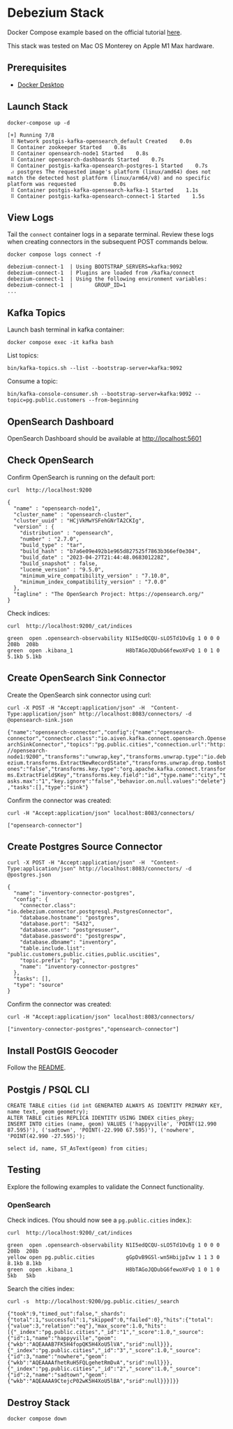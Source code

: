 # Debezium Stack
Docker Compose example based on the official tutorial [here](https://debezium.io/documentation/reference/stable/tutorial.html).

This stack was tested on Mac OS Monterey on Apple M1 Max hardware.

## Prerequisites
- [Docker Desktop](https://www.docker.com/products/docker-desktop/)


## Launch Stack
```
docker-compose up -d
```
```
[+] Running 7/8
 ⠿ Network postgis-kafka-opensearch_default Created    0.0s
 ⠿ Container zookeeper Started    0.8s
 ⠿ Container opensearch-node1 Started    0.8s
 ⠿ Container opensearch-dashboards Started    0.7s
 ⠿ Container postgis-kafka-opensearch-postgres-1 Started    0.7s
 ⠴ postgres The requested image's platform (linux/amd64) does not match the detected host platform (linux/arm64/v8) and no specific platform was requested            0.0s
 ⠿ Container postgis-kafka-opensearch-kafka-1 Started    1.1s
 ⠿ Container postgis-kafka-opensearch-connect-1 Started    1.5s
 ```

## View Logs
Tail the `connect` container logs in a separate terminal. Review these logs when creating connectors in the subsequent POST commands below.
```
docker compose logs connect -f
```
```
debezium-connect-1  | Using BOOTSTRAP_SERVERS=kafka:9092
debezium-connect-1  | Plugins are loaded from /kafka/connect
debezium-connect-1  | Using the following environment variables:
debezium-connect-1  |       GROUP_ID=1
...
```

## Kafka Topics
Launch bash terminal in kafka container:
```
docker compose exec -it kafka bash
```

List topics:
```
bin/kafka-topics.sh --list --bootstrap-server=kafka:9092
```

Consume a topic:
```
bin/kafka-console-consumer.sh --bootstrap-server=kafka:9092 --topic=pg.public.customers --from-beginning
```

## OpenSearch Dashboard
OpenSearch Dashboard should be available at [http://localhost:5601](http://localhost:5601)


## Check OpenSearch
Confirm OpenSearch is running on the default port:
```
curl  http://localhost:9200
```
```
{
  "name" : "opensearch-node1",
  "cluster_name" : "opensearch-cluster",
  "cluster_uuid" : "HCjVkMwYSFehGNrTA2CKIg",
  "version" : {
    "distribution" : "opensearch",
    "number" : "2.7.0",
    "build_type" : "tar",
    "build_hash" : "b7a6e09e492b1e965d827525f7863b366ef0e304",
    "build_date" : "2023-04-27T21:44:48.068301228Z",
    "build_snapshot" : false,
    "lucene_version" : "9.5.0",
    "minimum_wire_compatibility_version" : "7.10.0",
    "minimum_index_compatibility_version" : "7.0.0"
  },
  "tagline" : "The OpenSearch Project: https://opensearch.org/"
}
```

Check indices:
```
curl  http://localhost:9200/_cat/indices
```
```
green  open .opensearch-observability N1I5edQCQU-sLO5Td1OvEg 1 0 0 0  208b  208b
green  open .kibana_1                 H8bTAGoJQDubG6fewoXFvQ 1 0 1 0 5.1kb 5.1kb
```


## Create OpenSearch Sink Connector
Create the OpenSearch sink connector using curl:
```
curl -X POST -H "Accept:application/json" -H  "Content-Type:application/json" http://localhost:8083/connectors/ -d @opensearch-sink.json

```
```{"name":"opensearch-connector","config":{"name":"opensearch-connector","connector.class":"io.aiven.kafka.connect.opensearch.OpensearchSinkConnector","topics":"pg.public.cities","connection.url":"http://opensearch-node1:9200","transforms":"unwrap,key","transforms.unwrap.type":"io.debezium.transforms.ExtractNewRecordState","transforms.unwrap.drop.tombstones":"false","transforms.key.type":"org.apache.kafka.connect.transforms.ExtractField$Key","transforms.key.field":"id","type.name":"city","tasks.max":"1","key.ignore":"false","behavior.on.null.values":"delete"},"tasks":[],"type":"sink"}```

Confirm the connector was created:
```
curl -H "Accept:application/json" localhost:8083/connectors/
```
```
["opensearch-connector"]
```


## Create Postgres Source Connector

```
curl -X POST -H "Accept:application/json" -H  "Content-Type:application/json" http://localhost:8083/connectors/ -d @postgres.json
```
```
{
  "name": "inventory-connector-postgres",
  "config": {
    "connector.class": "io.debezium.connector.postgresql.PostgresConnector",
    "database.hostname": "postgres",
    "database.port": "5432",
    "database.user": "postgresuser",
    "database.password": "postgrespw",
    "database.dbname": "inventory",
    "table.include.list": "public.customers,public.cities,public.uscities",
    "topic.prefix": "pg",
    "name": "inventory-connector-postgres"
  },
  "tasks": [],
  "type": "source"
}
```

Confirm the connector was created:
```
curl -H "Accept:application/json" localhost:8083/connectors/
```
```
["inventory-connector-postgres","opensearch-connector"]
```

## Install PostGIS Geocoder
Follow the [README](./postgis/).

## Postgis / PSQL CLI
```
CREATE TABLE cities (id int GENERATED ALWAYS AS IDENTITY PRIMARY KEY, name text, geom geometry);
ALTER TABLE cities REPLICA IDENTITY USING INDEX cities_pkey;
INSERT INTO cities (name, geom) VALUES ('happyville', 'POINT(12.990 87.595)'), ('sadtown', 'POINT(-22.990 67.595)'), ('nowhere', 'POINT(42.990 -27.595)');
```
```
select id, name, ST_AsText(geom) from cities;
```


## Testing
Explore the following examples to validate the Connect functionality.


### OpenSearch
Check indices. (You should now see a `pg.public.cities` index.):
```
curl  http://localhost:9200/_cat/indices
```
```
green  open .opensearch-observability N1I5edQCQU-sLO5Td1OvEg 1 0 0 0  208b  208b
yellow open pg.public.cities          gGpDvB9GSl-wn5HbijpIvw 1 1 3 0 8.1kb 8.1kb
green  open .kibana_1                 H8bTAGoJQDubG6fewoXFvQ 1 0 1 0   5kb   5kb
```

Search the cities index:
```
curl -s  http://localhost:9200/pg.public.cities/_search
```

```{"took":9,"timed_out":false,"_shards":{"total":1,"successful":1,"skipped":0,"failed":0},"hits":{"total":{"value":3,"relation":"eq"},"max_score":1.0,"hits":[{"_index":"pg.public.cities","_id":"1","_score":1.0,"_source":{"id":1,"name":"happyville","geom":{"wkb":"AQEAAAB7FK5H4fopQK5H4XoU5lVA","srid":null}}},{"_index":"pg.public.cities","_id":"3","_score":1.0,"_source":{"id":3,"name":"nowhere","geom":{"wkb":"AQEAAAAfhetRuH5FQLgehetRmDvA","srid":null}}},{"_index":"pg.public.cities","_id":"2","_score":1.0,"_source":{"id":2,"name":"sadtown","geom":{"wkb":"AQEAAAA9CtejcP02wK5H4XoU5lBA","srid":null}}}]}}```


## Destroy Stack
```
docker compose down
```
